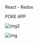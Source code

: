 React - Redux

POKE APP

![img2](https://user-images.githubusercontent.com/52834318/135496287-7894e159-6539-4904-9922-1bf86d11555c.png)


![img](https://user-images.githubusercontent.com/52834318/135385398-257d4e62-636d-4844-8522-73d73a91062d.png)

